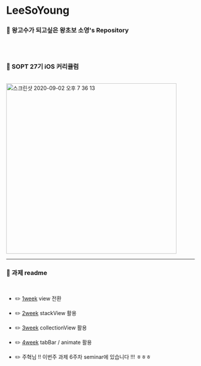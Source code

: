 # LeeSoYoung
### :apple: **왕**고수가 되고싶은 **왕**초보 소영's Repository
<br/> 
<br/> 

### :loudspeaker: SOPT 27기 iOS 커리큘럼
<br/> 
<img width="455" alt="스크린샷 2020-09-02 오후 7 36 13" src="https://user-images.githubusercontent.com/68267763/95678838-0fd8ba00-0c0a-11eb-86ca-01049b110c87.png">
<br/> 

---


### :loudspeaker: 과제 readme
<br/> 

* :pencil2: [1week](https://github.com/27thONSOPT-iOS/LeeSoYoung/blob/master/1week/Sopt27FirstAssignment/README.md) view 전환

* :pencil2: [2week](https://github.com/27thONSOPT-iOS/LeeSoYoung/blob/master/2week/Sopt27SecondAssignment/README.md) stackView 활용

* :pencil2: [3week](https://github.com/27thONSOPT-iOS/LeeSoYoung/blob/master/3week/Sopt27ThirdAssignment/README.md) collectionView 활용

* :pencil2: [4week](https://github.com/27thONSOPT-iOS/LeeSoYoung/blob/master/4week/Sopt27FourthAssignment/README.md) tabBar / animate 활용

* :pencil2: 주혁님 !! 이번주 과제 6주차 seminar에 있습니다 !!! ㅎㅎㅎ
